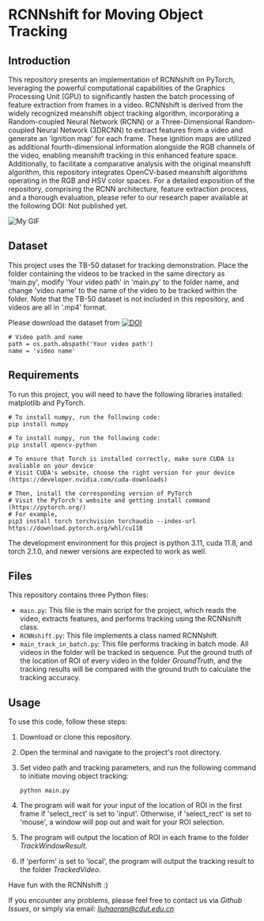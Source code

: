 # RCNNshift for Moving Object Tracking

## Introduction

This repository presents an implementation of RCNNshift on PyTorch, leveraging the powerful computational capabilities of the Graphics Processing Unit (GPU) to significantly hasten the batch processing of feature extraction from frames in a video. RCNNshift is derived from the widely recognized meanshift object tracking algorithm, incorporating a Random-coupled Neural Network (RCNN) or a Three-Dimensional Random-coupled Neural Network (3DRCNN) to extract features from a video and generate an 'ignition map' for each frame. These ignition maps are utilized as additional fourth-dimensional information alongside the RGB channels of the video, enabling meanshift tracking in this enhanced feature space. Additionally, to facilitate a comparative analysis with the original meanshift algorithm, this repository integrates OpenCV-based meanshift algorithms operating in the RGB and HSV color spaces. For a detailed exposition of the repository, comprising the RCNN architecture, feature extraction process, and a thorough evaluation, please refer to our research paper available at the following DOI: Not published yet.


![My GIF](demo.gif)


## Dataset

This project uses the TB-50 dataset for tracking demonstration. Place the folder containing the videos to be tracked in the same directory as 'main.py', modify 'Your video path' in 'main.py' to the folder name, and change 'video name' to the name of the video to be tracked within the folder. Note that the TB-50 dataset is not included in this repository, and videos are all in '.mp4' format.

Please download the dataset from [![DOI](https://zenodo.org/badge/DOI/10.5281/zenodo.12526486.svg)](https://doi.org/10.5281/zenodo.12526486)

```
# Video path and name
path = os.path.abspath('Your video path')
name = 'video name'
```

## Requirements

To run this project, you will need to have the following libraries installed: matplotlib and PyTorch.


```
# To install numpy, run the following code:
pip install numpy

# To install numpy, run the following code:
pip install opencv-python

# To ensure that Torch is installed correctly, make sure CUDA is avaliable on your device
# Visit CUDA's website, choose the right version for your device (https://developer.nvidia.com/cuda-downloads)

# Then, install the corresponding version of PyTorch
# Visit the PyTorch's website and getting install command (https://pytorch.org/)
# For example, 
pip3 install torch torchvision torchaudio --index-url https://download.pytorch.org/whl/cu118
```
The development environment for this project is python 3.11, cuda 11.8, and torch 2.1.0, and newer versions are expected to work as well.

## Files

This repository contains three Python files:

- `main.py`: This file is the main script for the project, which reads the video, extracts features, and performs tracking using the RCNNshift class.
- `RCNNshift.py`: This file implements a class named RCNNshift.
- `main_track_in_batch.py`: This file performs tracking in batch mode. All videos in the folder will be tracked in sequence. Put the ground truth of the location of ROI of every video in the folder *GroundTruth*, and the tracking results will be compared with the ground truth to calculate the tracking accuracy.

## Usage

To use this code, follow these steps:

1. Download or clone this repository.

2. Open the terminal and navigate to the project's root directory.

3. Set video path and tracking parameters, and run the following command to initiate moving object tracking:

   ```
   python main.py
   ```

4. The program will wait for your input of the location of ROI in the first frame if 'select_rect' is set to 'input'. Otherwise, if 'select_rect' is set to 'mouse', a window will pop out and wait for your ROI selection.

5. The program will output the location of ROI in each frame to the folder *TrackWindowResult*.

6. If 'perform' is set to 'local', the program will output the tracking result to the folder *TrackedVideo*.

Have fun with the RCNNshift :)

If you encounter any problems, please feel free to contact us via *Github Issues*, or simply via email: *liuhaoran@cdut.edu.cn*
    
